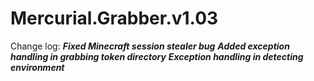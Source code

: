 # Mercurial.Grabber.v1.03
Change log: 
***Fixed Minecraft session stealer bug***
***Added exception handling in grabbing token directory***
***Exception handling in detecting environment***
